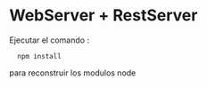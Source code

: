 # WebServer + RestServer

Ejecutar el comando :

```
  npm install
```
para reconstruir los modulos node
